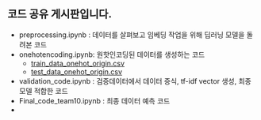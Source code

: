 ## 코드 공유 게시판입니다.


- preprocessing.ipynb : 데이터를 살펴보고 임베딩 작업을 위해 딥러닝 모델을 돌려본 코드
- onehotencoding.ipynb: 원핫인코딩된 데이터를 생성하는 코드
  - [train_data_onehot_origin.csv](https://drive.google.com/file/d/1OU5ton-1ljWyCXtm4G4xBXzntkkWxcEj/view?usp=sharing)
  - [test_data_onehot_origin.csv](https://drive.google.com/file/d/1C0C3E701o4JQXP5o9ISk1B-4NO2brpMI/view?usp=sharing)
- validation_code.ipynb : 검증데이터에서 데이터 증식, tf-idf vector 생성, 최종 모델 적합한 코드
- Final_code_team10.ipynb : 최종 데이터 예측 코드
-
